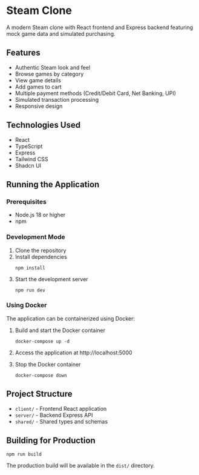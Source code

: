 # Steam Clone

A modern Steam clone with React frontend and Express backend featuring mock game data and simulated purchasing.

## Features

- Authentic Steam look and feel
- Browse games by category
- View game details
- Add games to cart
- Multiple payment methods (Credit/Debit Card, Net Banking, UPI)
- Simulated transaction processing
- Responsive design

## Technologies Used

- React
- TypeScript
- Express
- Tailwind CSS
- Shadcn UI

## Running the Application

### Prerequisites

- Node.js 18 or higher
- npm

### Development Mode

1. Clone the repository
2. Install dependencies
   ```
   npm install
   ```
3. Start the development server
   ```
   npm run dev
   ```

### Using Docker

The application can be containerized using Docker:

1. Build and start the Docker container
   ```
   docker-compose up -d
   ```

2. Access the application at http://localhost:5000

3. Stop the Docker container
   ```
   docker-compose down
   ```

## Project Structure

- `client/` - Frontend React application
- `server/` - Backend Express API
- `shared/` - Shared types and schemas

## Building for Production

```
npm run build
```

The production build will be available in the `dist/` directory.
